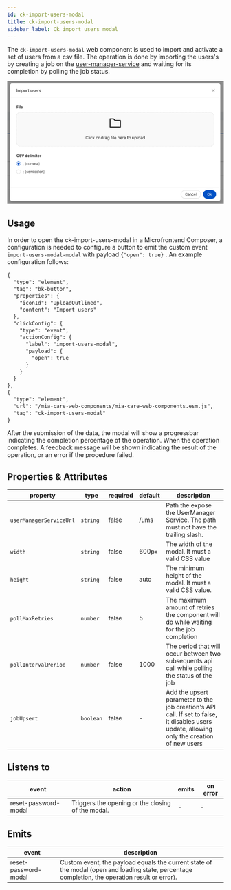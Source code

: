 ```yaml
---
id: ck-import-users-modal
title: ck-import-users-modal
sidebar_label: Ck import users modal
---
```




The `ck-import-users-modal` web component is used to import and activate a set of users from  a csv file.
The operation is done by importing the users's by creating a job on the [user-manager-service][user-manager-service] and waiting for its completion by polling the job status.

![ck-import-users-modal](../img/ck-import-users-modal.png)

## Usage

In order to open the ck-import-users-modal in a Microfrontend Composer, a configuration is needed to configure a button to emit the custom event `import-users-modal-modal` with payload `{"open": true}` . 
An example configuration follows:

```
{
  "type": "element",
  "tag": "bk-button",
  "properties": {
    "iconId": "UploadOutlined",
    "content": "Import users"
  },
  "clickConfig": {
    "type": "event",
    "actionConfig": {
      "label": "import-users-modal",
      "payload": {
        "open": true
      }
    }
  }
},
{
  "type": "element",
  "url": "/mia-care-web-components/mia-care-web-components.esm.js",
  "tag": "ck-import-users-modal"
}
```

After the submission of the data, the modal will show a progressbar indicating the completion percentage of the operation.
When the operation completes. A feedback message will be shown indicating the result of the operation, or an error if the procedure failed.

## Properties & Attributes

| property                | type      | required | default | description                                                                                                                               |
|-------------------------|-----------|----------|---------|-------------------------------------------------------------------------------------------------------------------------------------------|
| `userManagerServiceUrl` | `string`  | false    | /ums    | Path the expose the UserManager Service. The path must not have the trailing slash.                                                       |
| `width`                 | `string`  | false    | 600px   | The width of the modal. It must a valid CSS value                                                                                         |
| `height`                | `string`  | false    | auto    | The minimum height of the modal. It must a valid CSS value.                                                                               |
| `pollMaxRetries`        | `number`  | false    | 5       | The maximum amount of retries the component will do while waiting for the job completion                                                  |
| `pollIntervalPeriod`    | `number`  | false    | 1000    | The period that will occur between two subsequents api call while polling the status of the job                                           |
| `jobUpsert`             | `boolean` | false    | -       | Add the upsert parameter to the job creation's API call. If set to false, it disables users update, allowing only the creation of new users |


## Listens to

| event                      | action | emits | on error |
|----------------------------|--------|-------|----------|
| reset-password-modal | Triggers the opening or the closing of the modal. | - | - |

## Emits

| event                | description                                                                                                                                     |
|----------------------|-------------------------------------------------------------------------------------------------------------------------------------------------|
| reset-password-modal | Custom event, the payload equals the current state of the modal (open and loading state, percentage completion, the operation result or error). |

[user-manager-service]: /runtime_suite/user-manager-service/10_overview.md
[events]: https://git.tools.mia-platform.eu/mia-care/platform/plugins/notification-manager/-/blob/master/docs/10_overview.md?plain=0#default-events
